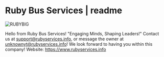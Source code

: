 # Ruby Bus Services | readme

![RUBYBIG](https://github.com/user-attachments/assets/19d4e6e9-7d13-46f6-a530-2cca810745ba)

Hello from Ruby Bus Services! "Engaging Minds, Shaping Leaders!" Contact us at support@rubyservices.info, or message the owner at unknownyt@rubyservices.info! We look forward to having you within this company!
Website: https://www.rubyservices.info
